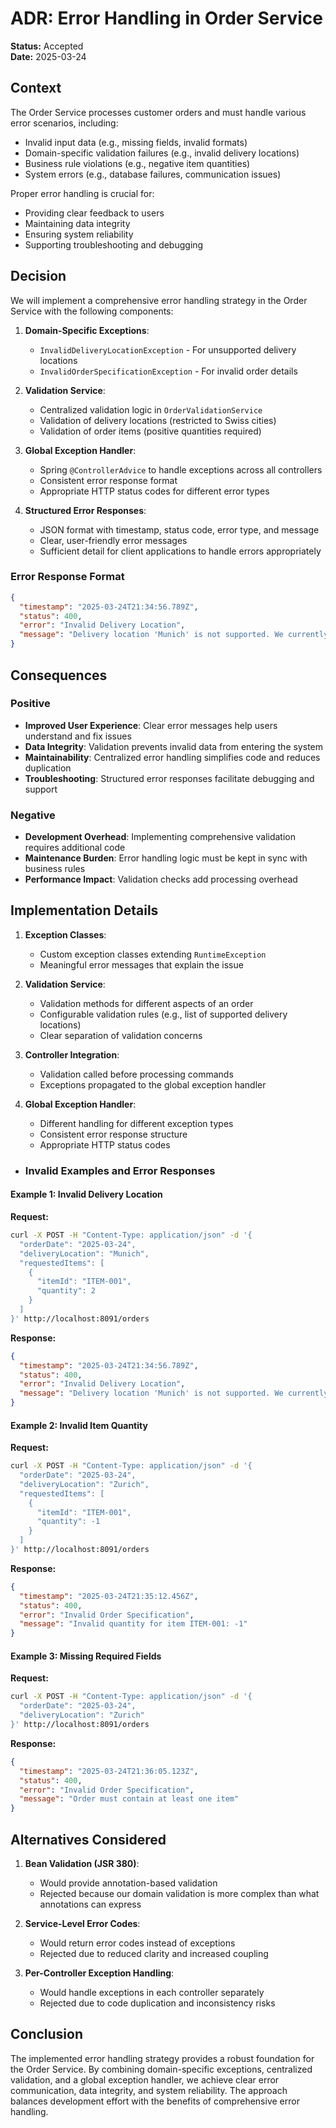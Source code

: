 # ADR: Error Handling in Order Service

**Status:** Accepted  
**Date:** 2025-03-24

## Context

The Order Service processes customer orders and must handle various error scenarios, including:
- Invalid input data (e.g., missing fields, invalid formats)
- Domain-specific validation failures (e.g., invalid delivery locations)
- Business rule violations (e.g., negative item quantities)
- System errors (e.g., database failures, communication issues)

Proper error handling is crucial for:
- Providing clear feedback to users
- Maintaining data integrity
- Ensuring system reliability
- Supporting troubleshooting and debugging

## Decision

We will implement a comprehensive error handling strategy in the Order Service with the following components:

1. **Domain-Specific Exceptions**:
   - `InvalidDeliveryLocationException` - For unsupported delivery locations
   - `InvalidOrderSpecificationException` - For invalid order details

2. **Validation Service**:
   - Centralized validation logic in `OrderValidationService`
   - Validation of delivery locations (restricted to Swiss cities)
   - Validation of order items (positive quantities required)

3. **Global Exception Handler**:
   - Spring `@ControllerAdvice` to handle exceptions across all controllers
   - Consistent error response format
   - Appropriate HTTP status codes for different error types

4. **Structured Error Responses**:
   - JSON format with timestamp, status code, error type, and message
   - Clear, user-friendly error messages
   - Sufficient detail for client applications to handle errors appropriately

### Error Response Format

```json
{
  "timestamp": "2025-03-24T21:34:56.789Z",
  "status": 400,
  "error": "Invalid Delivery Location",
  "message": "Delivery location 'Munich' is not supported. We currently only deliver to major Swiss cities."
}
```

## Consequences

### Positive

- **Improved User Experience**: Clear error messages help users understand and fix issues
- **Data Integrity**: Validation prevents invalid data from entering the system
- **Maintainability**: Centralized error handling simplifies code and reduces duplication
- **Troubleshooting**: Structured error responses facilitate debugging and support

### Negative

- **Development Overhead**: Implementing comprehensive validation requires additional code
- **Maintenance Burden**: Error handling logic must be kept in sync with business rules
- **Performance Impact**: Validation checks add processing overhead

## Implementation Details

1. **Exception Classes**:
   - Custom exception classes extending `RuntimeException`
   - Meaningful error messages that explain the issue

2. **Validation Service**:
   - Validation methods for different aspects of an order
   - Configurable validation rules (e.g., list of supported delivery locations)
   - Clear separation of validation concerns

3. **Controller Integration**:
   - Validation called before processing commands
   - Exceptions propagated to the global exception handler

4. **Global Exception Handler**:
   - Different handling for different exception types
   - Consistent error response structure
   - Appropriate HTTP status codes

+ ### Invalid Examples and Error Responses

#### Example 1: Invalid Delivery Location

**Request:**
```bash
curl -X POST -H "Content-Type: application/json" -d '{
  "orderDate": "2025-03-24",
  "deliveryLocation": "Munich",
  "requestedItems": [
    {
      "itemId": "ITEM-001",
      "quantity": 2
    }
  ]
}' http://localhost:8091/orders
```

**Response:**
```json
{
  "timestamp": "2025-03-24T21:34:56.789Z",
  "status": 400,
  "error": "Invalid Delivery Location",
  "message": "Delivery location 'Munich' is not supported. We currently only deliver to major Swiss cities."
}
```

#### Example 2: Invalid Item Quantity

**Request:**
```bash
curl -X POST -H "Content-Type: application/json" -d '{
  "orderDate": "2025-03-24",
  "deliveryLocation": "Zurich",
  "requestedItems": [
    {
      "itemId": "ITEM-001",
      "quantity": -1
    }
  ]
}' http://localhost:8091/orders
```

**Response:**
```json
{
  "timestamp": "2025-03-24T21:35:12.456Z",
  "status": 400,
  "error": "Invalid Order Specification",
  "message": "Invalid quantity for item ITEM-001: -1"
}
```

#### Example 3: Missing Required Fields

**Request:**
```bash
curl -X POST -H "Content-Type: application/json" -d '{
  "orderDate": "2025-03-24",
  "deliveryLocation": "Zurich"
}' http://localhost:8091/orders
```

**Response:**
```json
{
  "timestamp": "2025-03-24T21:36:05.123Z",
  "status": 400,
  "error": "Invalid Order Specification",
  "message": "Order must contain at least one item"
}
```

## Alternatives Considered

1. **Bean Validation (JSR 380)**:
   - Would provide annotation-based validation
   - Rejected because our domain validation is more complex than what annotations can express

2. **Service-Level Error Codes**:
   - Would return error codes instead of exceptions
   - Rejected due to reduced clarity and increased coupling

3. **Per-Controller Exception Handling**:
   - Would handle exceptions in each controller separately
   - Rejected due to code duplication and inconsistency risks

## Conclusion

The implemented error handling strategy provides a robust foundation for the Order Service. By combining domain-specific exceptions, centralized validation, and a global exception handler, we achieve clear error communication, data integrity, and system reliability. The approach balances development effort with the benefits of comprehensive error handling.